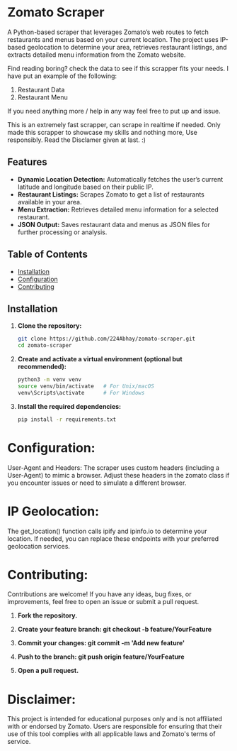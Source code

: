 # Zomato Scraper

A Python-based scraper that leverages Zomato’s web routes to fetch restaurants and menus based on your current location. The project uses IP-based geolocation to determine your area, retrieves restaurant listings, and extracts detailed menu information from the Zomato website.

Find reading boring? check the data to see if this scrapper fits your needs.
I have put an example of the following:
1. Restaurant Data
2. Restaurant Menu

If you need anything more / help in any way feel free to put up and issue.

This is an extremely fast scrapper, can scrape in realtime if needed.
Only made this scrapper to showcase my skills and nothing more, Use responsibly.
Read the Disclamer given at last. :)

## Features

- **Dynamic Location Detection:** Automatically fetches the user’s current latitude and longitude based on their public IP.
- **Restaurant Listings:** Scrapes Zomato to get a list of restaurants available in your area.
- **Menu Extraction:** Retrieves detailed menu information for a selected restaurant.
- **JSON Output:** Saves restaurant data and menus as JSON files for further processing or analysis.

## Table of Contents

- [Installation](#installation)
- [Configuration](#configuration)
- [Contributing](#contributing)

## Installation

1. **Clone the repository:**

   ```bash
   git clone https://github.com/224Abhay/zomato-scraper.git
   cd zomato-scraper

2. **Create and activate a virtual environment (optional but recommended):**
    
    ```bash
    python3 -m venv venv
    source venv/bin/activate   # For Unix/macOS
    venv\Scripts\activate      # For Windows

3. **Install the required dependencies:**
    
    ```bash
    pip install -r requirements.txt

# Configuration:
User-Agent and Headers:
The scraper uses custom headers (including a User-Agent) to mimic a browser. Adjust these headers in the zomato class if you encounter issues or need to simulate a different browser.

# IP Geolocation:
The get_location() function calls ipify and ipinfo.io to determine your location. If needed, you can replace these endpoints with your preferred geolocation services.

# Contributing:
Contributions are welcome! If you have any ideas, bug fixes, or improvements, feel free to open an issue or submit a pull request.

1. **Fork the repository.**

2. **Create your feature branch: git checkout -b feature/YourFeature**

3. **Commit your changes: git commit -m 'Add new feature'**

4. **Push to the branch: git push origin feature/YourFeature**

5. **Open a pull request.**

# Disclaimer: 
This project is intended for educational purposes only and is not affiliated with or endorsed by Zomato. Users are responsible for ensuring that their use of this tool complies with all applicable laws and Zomato's terms of service.

